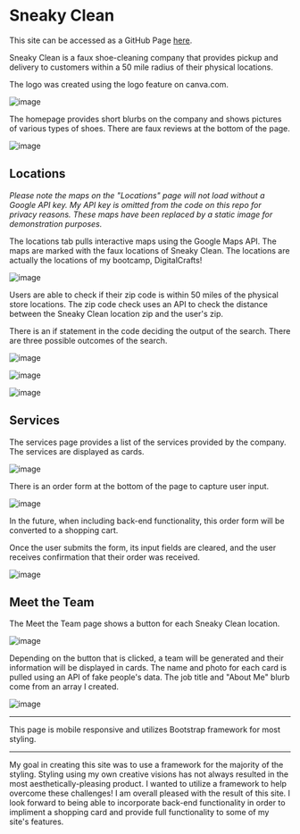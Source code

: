 # Sneaky Clean

This site can be accessed as a GitHub Page [here](https://wsvoboda.github.io/sneakyclean/).

Sneaky Clean is a faux shoe-cleaning company that provides pickup and delivery to customers within a 50 mile radius of their physical locations.

The logo was created using the logo feature on canva.com.

![image](https://user-images.githubusercontent.com/78281930/114891693-b6786000-9dd1-11eb-85e7-a07a3c801e83.png)

The homepage provides short blurbs on the company and shows pictures of various types of shoes. There are faux reviews at the bottom of the page.

![image](https://user-images.githubusercontent.com/78281930/114892002-fe978280-9dd1-11eb-8daf-3356433a9659.png)

## Locations

_Please note the maps on the "Locations" page will not load without a Google API key. My API key is omitted from the code on this repo for privacy reasons. These maps have been replaced by a static image for demonstration purposes._

The locations tab pulls interactive maps using the Google Maps API. The maps are marked with the faux locations of Sneaky Clean. The locations are actually the locations of my bootcamp, DigitalCrafts!

![image](https://user-images.githubusercontent.com/78281930/114892537-79609d80-9dd2-11eb-9508-a2117055b128.png)

Users are able to check if their zip code is within 50 miles of the physical store locations. The zip code check uses an API to check the distance between the Sneaky Clean location zip and the user's zip.

There is an if statement in the code deciding the output of the search. There are three possible outcomes of the search.

![image](https://user-images.githubusercontent.com/78281930/114893258-26d3b100-9dd3-11eb-9f4e-70d0fea0bb51.png)

![image](https://user-images.githubusercontent.com/78281930/114893373-3e129e80-9dd3-11eb-9e92-ff6e089df4f9.png)

![image](https://user-images.githubusercontent.com/78281930/114893416-4b2f8d80-9dd3-11eb-9dd3-bb5d33bc2650.png)

## Services

The services page provides a list of the services provided by the company. The services are displayed as cards.

![image](https://user-images.githubusercontent.com/78281930/114894306-2556b880-9dd4-11eb-8137-f4f80add1c04.png)

There is an order form at the bottom of the page to capture user input.

![image](https://user-images.githubusercontent.com/78281930/114894472-46b7a480-9dd4-11eb-9cd4-f4136296cfd2.png)

In the future, when including back-end functionality, this order form will be converted to a shopping cart.

Once the user submits the form, its input fields are cleared, and the user receives confirmation that their order was received.

![image](https://user-images.githubusercontent.com/78281930/114894771-8a121300-9dd4-11eb-87b6-c6af5a13ad21.png)

## Meet the Team

The Meet the Team page shows a button for each Sneaky Clean location.

![image](https://user-images.githubusercontent.com/78281930/114894975-b332a380-9dd4-11eb-8ef1-1d4129207bd8.png)

Depending on the button that is clicked, a team will be generated and their information will be displayed in cards. The name and photo for each card is pulled using an API of fake people's data. The job title and "About Me" blurb come from an array I created.

![image](https://user-images.githubusercontent.com/78281930/114895437-1fada280-9dd5-11eb-9e8a-d021d8a5797f.png)

---

This page is mobile responsive and utilizes Bootstrap framework for most styling.

---

My goal in creating this site was to use a framework for the majority of the styling. Styling using my own creative visions has not always resulted in the most aesthetically-pleasing product. I wanted to utilize a framework to help overcome these challenges! I am overall pleased with the result of this site. I look forward to being able to incorporate back-end functionality in order to impliment a shopping card and provide full functionality to some of my site's features.
